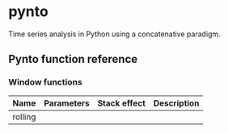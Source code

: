 # pynto
Time series analysis in Python using a concatenative paradigm.









## Pynto function reference 



### Window functions
Name | Parameters |Stack effect|Description
:---:|:---|:---|:---
rolling|

